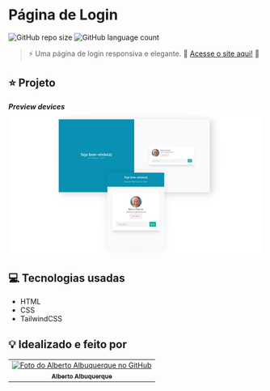# Página de Login

![GitHub repo size](https://img.shields.io/github/repo-size/allbertuu/pagina-login?style=for-the-badge)
![GitHub language count](https://img.shields.io/github/languages/count/allbertuu/pagina-login?style=for-the-badge)

> ⚡ Uma página de login responsiva e elegante.
🚀 [Acesse o site aqui!](https://allbertuu.github.io/pagina-login/) 🚀  

## ⭐ Projeto
***Preview devices***  
<img src="./screenshots/banner.png" alt="Imagem de vizualização em diferentes dispositivos">  

## 💻 Tecnologias usadas
- HTML
- CSS
- TailwindCSS

## 💡 Idealizado e feito por

<table>
  <tr>
    <td align="center">
      <a href="https://www.github.com/allbertuu">
        <img src="https://avatars.githubusercontent.com/u/89992304?v=4" width="100px;" alt="Foto do Alberto Albuquerque no GitHub"/><br>
        <sub>
          <b>Alberto Albuquerque</b>
        </sub>
      </a>
    </td>
  </tr>
</table>
